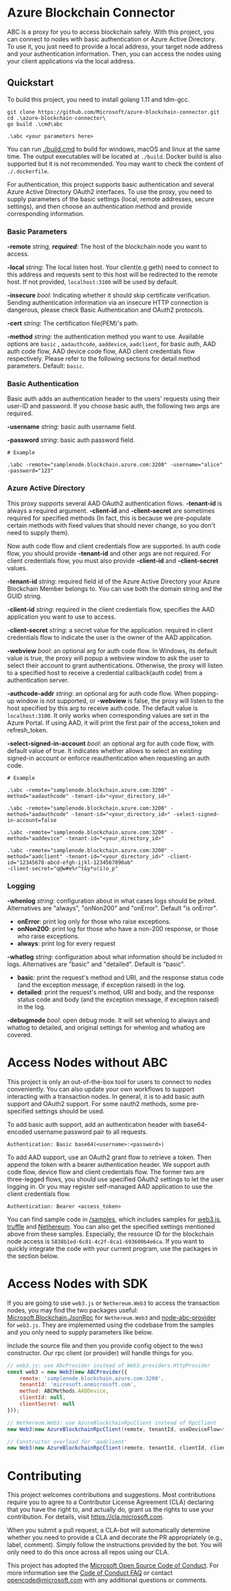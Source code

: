 # Azure Blockchain Connector

ABC is a proxy for you to access blockchain safely. 
With this project, you can connect to nodes with basic authentication or Azure Active Directory. 
To use it, you just need to provide a local address, your target node address and your authentication information. 
Then, you can access the nodes using your client applications via the local address.

## Quickstart

To build this project, you need to install golang 1.11 and tdm-gcc.

```
git clone https://github.com/Microsoft/azure-blockchain-connector.git
cd .\azure-blockchain-connector\
go build .\cmd\abc

.\abc <your parameters here>
```
You can run [./build.cmd](./build.cmd) to build for windows, macOS and linux at the same time. 
The output executables will be located at `./build`. 
Docker build is also supported but it is not recommended. 
You may want to check the content of `./.dockerfile`.

For authentication, this project supports basic authentication and several Azure Active Directory OAuth2 interfaces. 
To use the proxy, you need to supply parameters of the basic settings (local, remote addresses, secure settings), 
and then choose an authentication method and provide corresponding information. 

### Basic Parameters

**-remote** *string, **required***: The host of the blockchain node you want to access.

**-local** *string*: The local listen host. Your client(e.g geth) need to connect to this address and requests sent to this host will be redirected to the remote host. If not provided, `localhost:3100` will be used by default. 

**-insecure** *bool*: Indicating whether it should skip certificate verification. Sending authentication information via an insecure HTTP connection is dangerous, please check Basic Authentication and OAuth2 protocols.

**-cert** *string*: The certification file(PEM)'s path.

**-method** *string*: the authentication method you want to use. Available options are `basic` ,  `aadauthcode`, `aaddevice`, `aadclient`, for basic auth, AAD auth code flow, AAD device code flow, AAD client credentials flow respectively. Please refer to the following sections for detail method parameters. Default: `basic`.

### Basic Authentication

Basic auth adds an authentication header to the users' requests using their user-ID and password. If you choose basic auth, the following two args are required.

**-username** *string*: basic auth username field.

**-password** *string*: basic auth password field.

```shell
# Example

.\abc -remote="samplenode.blockchain.azure.com:3200" -username="alice" -password="123"
```

### Azure Active Directory

This proxy supports several AAD OAuth2 authentication flows. **-tenant-id** is always a required argument. **-client-id** and **-client-secret** are sometimes required for specified methods (In fact, this is because we pre-populate certain methods with fixed values that should never change, so you don't need to supply them). 

Now auth code flow and client credentials flow are supported. In auth code flow, you should provide **-tenant-id** and other args are not required. For client credentials flow, you must also provide **-client-id** and **-client-secret** values.

**-tenant-id** *string*: required field id of the Azure Active Directory your Azure Blockchain Member belongs to. You can use both the domain string and the GUID string.

**-client-id** *string*: required in the client credentials flow, specifies the AAD application you want to use to access.

**-client-secret** *string*: a secret value for the application. required in client credentials flow to indicate the user is the owner of the AAD application.

**-webview** *bool*: an optional arg for auth code flow. In Windows, its default value is true, the proxy will popup a webview window to ask the user to select their account to grant authentications. Otherwise, the proxy will listen to a specified host to receive a credential callback(auth code) from a authentication server.

**-authcode-addr** *string*: an optional arg for auth code flow. When popping-up window is not supported, or **-webview** is false, the proxy will listen to the host specified by this arg to receive auth code. The default value is `localhost:3100`. It only works when corresponding values are set in the Azure Portal. If using AAD, it will print the first pair of the access_token and refresh_token.

**-select-signed-in-account** *bool*: an optional arg for auth code flow, with default value of true. It indicates whether allows to select an existing signed-in account or enforce reauthentication when requesting an auth code.

```shell
# Example

.\abc -remote="samplenode.blockchain.azure.com:3200" -method="aadauthcode" -tenant-id="<your_directory_id>"

.\abc -remote="samplenode.blockchain.azure.com:3200" -method="aadauthcode" -tenant-id="<your_directory_id>" -select-signed-in-account=false

.\abc -remote="samplenode.blockchain.azure.com:3200" -method="aaddevice" -tenant-id="<your_directory_id>"

.\abc -remote="samplenode.blockchain.azure.com:3200" -method="aadclient" -tenant-id="<your_directory_id>" -client-id="12345678-abcd-efgh-ijkl-1234567890ab"
-client-secret="q@w#e%r^t&y*u(i)o_p"

```

### Logging

**-whenlog** *string*: configuration about in what cases logs should be prited. Alternatives are "always", "onNon200" and "onError". Default "is onError".

- **onError**: print log only for those who raise exceptions.
- **onNon200**: print log for those who have a non-200 response, or those who raise exceptions.
- **always**: print log for every request

**-whatlog** *string*: configuration about what information should be included in logs. Alternatives are "basic" and "detailed". Default is "basic".

- **basic**: print the request's method and URI, and the response status code (and the exception message, if exception raised) in the log.
- **detailed**: print the request's method, URI and body, and the response status code and body (and the exception message, if exception raised) in the log.

**-debugmode** *bool*: open debug mode. It will set whenlog to always and whatlog to detailed, and original settings for whenlog and whatlog are covered.

# Access Nodes without ABC

This project is only an out-of-the-box tool for users to connect to nodes conveniently. 
You can also update your own workflows to support interacting with a transaction nodes. 
In general, it is to add basic auth support and OAuth2 support. 
For some oauth2 methods, some pre-specified settings should be used.

To add basic auth support, add an authentication header with base64-encoded username:password pair to all requests.
```
Authentication: Basic base64(<username>:<password>)
```
To add AAD support, use an OAuth2 grant flow to retrieve a token. 
Then append the token with a bearer authentication header. 
We support auth code flow, device flow and client credentials flow. 
The former two are three-legged flows, you should use specified OAuth2 settings to let the user logging in. 
Or you may register self-managed AAD application to use the client credentials flow.
```
Authentication: Bearer <access_token>
```
You can find sample code in [/samples](samples), which includes samples for [web3.js](samples/web3_sample), 
[truffle](samples/truffle_sample) and [Nethereum](samples/nethereum_sample). 
You can also get the specified settings mentioned above from these samples. Especially, the resource ID for the blockchain node access is `5838b1ed-6c81-4c2f-8ca1-693600b4e6ca`. If you want to quickly integrate the code with your current program, use the packages in the section below.


# Access Nodes with SDK

If you are going to use `web3.js` or `Nethereum.Web3` to access the transaction nodes, 
you may find the two packages useful: 
[Microsoft.Blockchain.JsonRpc](sdk/Microsoft.Blockchain.JsonRpc) for `Nethereum.Web3` 
and [node-abc-provider](sdk/node-abc-provider) for `web3.js`. 
They are implemented using the codebase from the samples and you only need to supply parameters like below.

Include the source file and then you provide config object to the `Web3` constructor. 
Our rpc client (or provider) will handle things for you.

```javascript
// web3.js: use AbcProvider instead of Web3.providers.HttpProvider
const web3 = new Web3(new ABCProvider({
    remote: 'samplenode.blockchain.azure.com:3200',
    tenantId: 'microsoft.onmicrosoft.com',
    method: ABCMethods.AADDevice,
    clientId: null,
    clientSecret: null
}));
```

```c#
// Nethereum.Web3: use AzureBlockchainRpcClient instead of RpcClient
new Web3(new AzureBlockchainRpcClient(remote, tenantId, useDeviceFlow=false));

// Constructor overload for 'aadclient'
new Web3(new AzureBlockchainRpcClient(remote, tenantId, clientId, clientSecret)
```
# Contributing

This project welcomes contributions and suggestions.  Most contributions require you to agree to a
Contributor License Agreement (CLA) declaring that you have the right to, and actually do, grant us
the rights to use your contribution. For details, visit https://cla.microsoft.com.

When you submit a pull request, a CLA-bot will automatically determine whether you need to provide
a CLA and decorate the PR appropriately (e.g., label, comment). Simply follow the instructions
provided by the bot. You will only need to do this once across all repos using our CLA.

This project has adopted the [Microsoft Open Source Code of Conduct](https://opensource.microsoft.com/codeofconduct/).
For more information see the [Code of Conduct FAQ](https://opensource.microsoft.com/codeofconduct/faq/) or
contact [opencode@microsoft.com](mailto:opencode@microsoft.com) with any additional questions or comments.